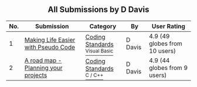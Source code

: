 ﻿<div align="center">

## All Submissions by D Davis

</div>

No.  | Submission | Category | By   | User Rating
---- | ---------- | -------- | ---- | -----------
1 | [Making Life Easier with Pseudo Code<br />](https://github.com/Planet-Source-Code/d-davis-making-life-easier-with-pseudo-code__1-52946) | [Coding Standards<br /><sup>Visual Basic</sup>](../ByCategory/coding-standards__1-43.md) | D Davis | 4.9 (49 globes from 10 users)
2 | [A road map \- Planning your projects<br />](https://github.com/Planet-Source-Code/d-davis-a-road-map-planning-your-projects__3-7196) | [Coding Standards<br /><sup>C / C++</sup>](../ByCategory/coding-standards__3-32.md) | D Davis | 4.9 (44 globes from 9 users)
